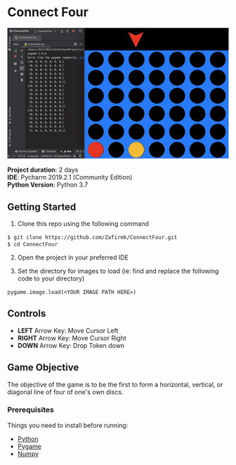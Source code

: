 # Connect Four

![Game Gif](https://github.com/Zafirmk/ConnectFour/blob/master/Images/C4.gif)  

**Project duration**: 2 days  
**IDE**: Pycharm 2019.2.1 (Community Edition)  
**Python Version**: Python 3.7

## Getting Started

1. Clone this repo using the following command  
```
$ git clone https://github.com/Zafirmk/ConnectFour.git
$ cd ConnectFour
```
2. Open the project in your preferred IDE  

3. Set the directory for images to load (ie: find and replace the following code to your directory)
```
pygame.image.load(<YOUR IMAGE PATH HERE>)
```
## Controls
* **LEFT** Arrow Key: Move Cursor Left
* **RIGHT** Arrow Key: Move Cursor Right
* **DOWN** Arrow Key: Drop Token down

## Game Objective
The objective of the game is to be the first to form a horizontal, vertical, or diagonal line of four of one's own discs. 


### Prerequisites
Things you need to install before running:
*  [Python](https://www.python.org/)
*  [Pygame](https://www.pygame.org/news)
*  [Numpy](https://numpy.org/)
